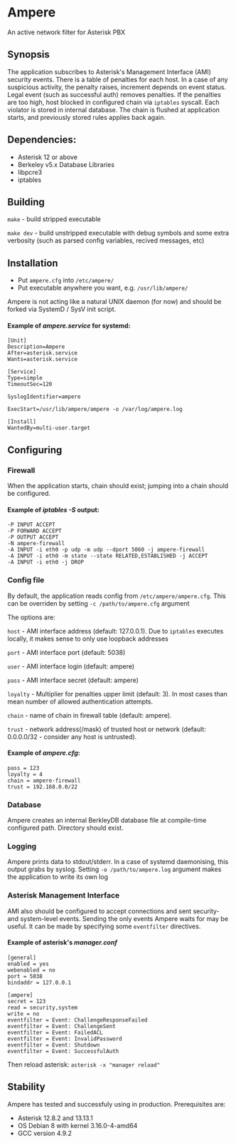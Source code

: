 # Ampere
An active network filter for Asterisk PBX


## Synopsis
The application subscribes to Asterisk's Management Interface (AMI) security events.
There is a table of penalties for each host.
In a case of any suspicious activity, the penalty raises, increment depends on event status.
Legal event (such as successful auth) removes penalties.
If the penalties are too high, host blocked in configured chain via `iptables` syscall.
Each violator is stored in internal database.
The chain is flushed at application starts, and previously stored rules applies back again.


## Dependencies:
* Asterisk 12 or above
* Berkeley v5.x Database Libraries
* libpcre3
* iptables


## Building
`make` - build stripped executable

`make dev` - build unstripped executable with debug symbols and some extra verbosity (such as parsed config variables, recived messages, etc)


## Installation
* Put `ampere.cfg` into `/etc/ampere/`
* Put executable anywhere you want, e.g. `/usr/lib/ampere/`

Ampere is not acting like a natural UNIX daemon (for now) and should be forked via SystemD / SysV init script.

#### Example of *ampere.service* for systemd:
```
[Unit]
Description=Ampere
After=asterisk.service
Wants=asterisk.service

[Service]
Type=simple
TimeoutSec=120

SyslogIdentifier=ampere

ExecStart=/usr/lib/ampere/ampere -o /var/log/ampere.log

[Install]
WantedBy=multi-user.target
```


## Configuring

### Firewall
When the application starts, chain should exist; jumping into a chain should be configured.

#### Example of *iptables -S* output:
```
-P INPUT ACCEPT
-P FORWARD ACCEPT
-P OUTPUT ACCEPT
-N ampere-firewall
-A INPUT -i eth0 -p udp -m udp --dport 5060 -j ampere-firewall
-A INPUT -i eth0 -m state --state RELATED,ESTABLISHED -j ACCEPT
-A INPUT -i eth0 -j DROP
```



### Config file
By default, the application reads config from `/etc/ampere/ampere.cfg`.
This can be overriden by setting `-c /path/to/ampere.cfg` argument

The options are:

`host` - AMI interface address (default: 127.0.0.1).
Due to `iptables` executes locally, it makes sense to only use loopback addresses

`port` - AMI interface port (default: 5038)

`user` - AMI interface login (default: ampere)

`pass` - AMI interface secret (default: ampere)

`loyalty` - Multiplier for penalties upper limit (default: 3).
In most cases than mean number of allowed authentication attempts.

`chain` - name of chain in firewall table (default: ampere).

`trust` - network address(/mask) of trusted host or network (default: 0.0.0.0/32 - consider any host is untrusted).

#### Example of *ampere.cfg*:
```
pass = 123
loyalty = 4
chain = ampere-firewall
trust = 192.168.0.0/22
```

### Database
Ampere creates an internal BerkleyDB database file at compile-time configured path.
Directory should exist.


### Logging
Ampere prints data to stdout/stderr. In a case of systemd daemonising, this output grabs by syslog.
Setting `-o /path/to/ampere.log` argument makes the application to write its own log


### Asterisk Management Interface
AMI also should be configured to accept connections and sent security- and system-level events.
Sending the only events Ampere waits for may be useful.
It can be made by specifying some `eventfilter` directives.

#### Example of asterisk's *manager.conf*
```
[general]
enabled = yes
webenabled = no
port = 5038
bindaddr = 127.0.0.1

[ampere]
secret = 123
read = security,system
write = no
eventfilter = Event: ChallengeResponseFailed
eventfilter = Event: ChallengeSent
eventfilter = Event: FailedACL
eventfilter = Event: InvalidPassword
eventfilter = Event: Shutdown
eventfilter = Event: SuccessfulAuth
```

Then reload asterisk:
`asterisk -x "manager reload"`


## Stability
Ampere has tested and successfuly using in production.
Prerequisites are:
* Asterisk 12.8.2 and 13.13.1
* OS Debian 8 with kernel 3.16.0-4-amd64
* GCC version 4.9.2


